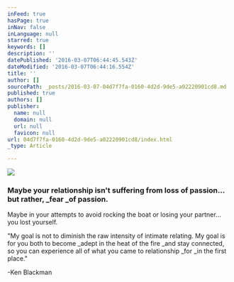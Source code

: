 ```yaml
---
inFeed: true
hasPage: true
inNav: false
inLanguage: null
starred: true
keywords: []
description: ''
datePublished: '2016-03-07T06:44:45.543Z'
dateModified: '2016-03-07T06:44:16.554Z'
title: ''
author: []
sourcePath: _posts/2016-03-07-04d7f7fa-0160-4d2d-9de5-a02220901cd8.md
published: true
authors: []
publisher:
  name: null
  domain: null
  url: null
  favicon: null
url: 04d7f7fa-0160-4d2d-9de5-a02220901cd8/index.html
_type: Article

---
```

![](https://imgflo.herokuapp.com/graph/vahj1ThiexotieMo/dfbfe03d80912431e9e671d7dfc81f3a/passthrough.jpg?height=600&input=https%3A%2F%2Fthe-grid-user-content.s3-us-west-2.amazonaws.com%2Fe521cc18-0a7a-457d-b677-e0337b66b7fc.jpg)

### **Maybe your relationship isn't suffering from loss of passion... but rather, _fear _of passion.**

Maybe in your attempts to avoid rocking the boat or losing your partner... you lost yourself.

"My goal is not to diminish the raw intensity of intimate relating. My goal is for you both to become _adept in the heat of the fire _and stay connected, so you can experience all of what you came to relationship _for _in the first place."

-Ken Blackman